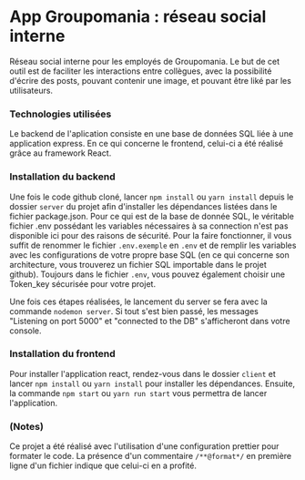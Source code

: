 # App Groupomania : réseau social interne

Réseau social interne pour les employés de Groupomania. Le but de cet outil est de faciliter les interactions entre collègues, avec la possibilité d'écrire des
posts, pouvant contenir une image, et pouvant être liké par les utilisateurs.

### Technologies utilisées ###

Le backend de l'aplication consiste en une base de données SQL liée à une application express. En ce qui concerne le frontend, celui-ci a été réalisé grâce
au framework React.

### Installation du backend ###

Une fois le code github cloné, lancer `npm install` ou `yarn install` depuis le dossier `server` du projet afin d'installer les dépendances listées dans le fichier package.json. Pour ce qui est de la base de donnée SQL, le véritable fichier .env possédant les variables nécessaires à sa connection n'est pas disponible ici pour des raisons de sécurité. Pour la faire fonctionner, il vous suffit de renommer le fichier `.env.exemple` en `.env` et de remplir les variables avec les configurations de votre propre base SQL (en ce qui concerne son architecture, vous trouverez un fichier SQL importable dans le projet github). Toujours dans le fichier `.env`, vous pouvez également choisir une Token_key sécurisée pour votre projet.

Une fois ces étapes réalisées, le lancement du server se fera avec la commande `nodemon server`. Si tout s'est bien passé, les messages "Listening on port 5000"
et "connected to the DB" s'afficheront dans votre console. 

### Installation du frontend ###

Pour installer l'application react, rendez-vous dans le dossier `client` et lancer `npm install` ou `yarn install` pour installer les dépendances. Ensuite, la commande `npm start` ou `yarn run start` vous permettra de lancer l'application.

### (Notes) ###

Ce projet a été réalisé avec l'utilisation d'une configuration prettier pour formater le code. La présence d'un commentaire `/**@format*/` en première ligne d'un fichier indique que celui-ci en a profité.
